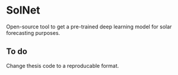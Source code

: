# SolNet
Open-source tool to get a pre-trained deep learning model for solar forecasting purposes.

## To do
Change thesis code to a reproducable format.
